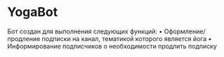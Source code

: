 # YogaBot
Бот создан для выполнения следующих функций:
• Оформление/продление подписки на канал, тематикой которого является йога
• Информирование подписчиков о необходимости продлить подписку
